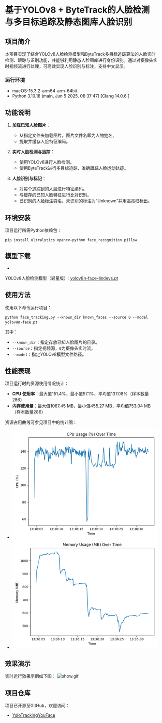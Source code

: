 # 基于YOLOv8 + ByteTrack的人脸检测与多目标追踪及静态图库人脸识别

## 项目简介

本项目实现了结合YOLOv8人脸检测模型和ByteTrack多目标追踪算法的人脸实时检测、跟踪与识别功能，并能够利用静态人脸图库进行身份识别。通过对摄像头实时视频流进行处理，可高效实现人脸识别与标注，支持中文显示。

### 运行环境

- macOS-15.3.2-arm64-arm-64bit
- Python 3.10.18 (main, Jun 5 2025, 08:37:47) [Clang 14.0.6 ]

## 功能说明

1. **加载已知人脸图片**：

    * 从指定文件夹加载图片，图片文件名即为人物姓名。
    * 提取并缓存人脸特征编码。

2. **实时人脸检测与追踪**：

    * 使用YOLOv8进行人脸检测。
    * 使用ByteTrack进行多目标追踪，准确跟踪人脸运动轨迹。

3. **人脸识别与标记**：

    * 对每个追踪到的人脸进行特征编码。
    * 与缓存的已知人脸特征进行比对识别。
    * 已识别的人脸标注姓名，未识别的标注为“Unknown”并用高亮框标出。

## 环境安装

项目运行所需Python依赖包：

```shell
pip install ultralytics opencv-python face_recognition pillow
```

## 模型下载

*
YOLOv8人脸检测模型（轻量版）：[yolov8n-face-lindevs.pt](https://github.com/lindevs/yolov8-face/releases/latest/download/yolov8n-face-lindevs.pt)

## 使用方法

使用以下命令运行项目：

```shell
python face_tracking.py --known_dir known_faces --source 0 --model yolov8n-face.pt
```

其中：

* `--known_dir`：指定存放已知人脸图片的目录。
* `--source`：指定视频源，`0`为摄像头实时流。
* `--model`：指定YOLOv8模型文件路径。

## 性能表现

项目运行时的资源使用情况统计：

* **CPU 使用率**：最大值151.4%，最小值57.1%，平均值137.08%（样本数量286）
* **内存使用量**：最大值1067.45 MB，最小值455.27 MB，平均值753.04 MB（样本数量286）

资源占用曲线可参见项目中的统计图：

* ![result\_cpu.png](img/result_cpu.png)
* ![result\_mem.png](img/result_mem.png)

## 效果演示

实时运行效果示例如下图：
![show.gif](img/show.gif)

## 项目仓库

项目已开源至GitHub，欢迎访问：

* [YoloTrackingYouFace](https://github.com/JiJiBo/YoloTrackingYouFace.git)

